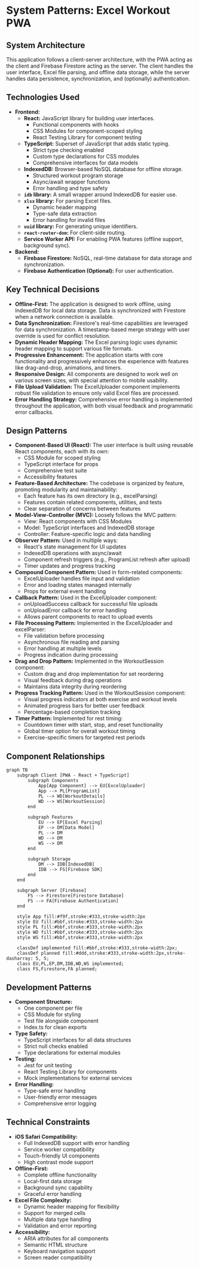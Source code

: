 # System Patterns: Excel Workout PWA

## System Architecture

This application follows a client-server architecture, with the PWA acting as the client and Firebase Firestore acting as the server. The client handles the user interface, Excel file parsing, and offline data storage, while the server handles data persistence, synchronization, and (optionally) authentication.

## Technologies Used

* **Frontend:**
  * **React:** JavaScript library for building user interfaces.
    * Functional components with hooks
    * CSS Modules for component-scoped styling
    * React Testing Library for component testing
  * **TypeScript:** Superset of JavaScript that adds static typing.
    * Strict type checking enabled
    * Custom type declarations for CSS modules
    * Comprehensive interfaces for data models
  * **IndexedDB:** Browser-based NoSQL database for offline storage.
    * Structured workout program storage
    * Async/await wrapper functions
    * Error handling and type safety
  * **`idb` library:** A small wrapper around IndexedDB for easier use.
  * **`xlsx` library:** For parsing Excel files.
    * Dynamic header mapping
    * Type-safe data extraction
    * Error handling for invalid files
  * **`uuid` library:** For generating unique identifiers.
  * **`react-router-dom`:** For client-side routing.
  * **Service Worker API:** For enabling PWA features (offline support, background sync).
* **Backend:**
  * **Firebase Firestore:** NoSQL, real-time database for data storage and synchronization.
  * **Firebase Authentication (Optional):** For user authentication.

## Key Technical Decisions

* **Offline-First:** The application is designed to work offline, using IndexedDB for local data storage. Data is synchronized with Firestore when a network connection is available.
* **Data Synchronization:** Firestore's real-time capabilities are leveraged for data synchronization. A timestamp-based merge strategy with user override is used for conflict resolution.
* **Dynamic Header Mapping:** The Excel parsing logic uses dynamic header mapping to support various file formats.
* **Progressive Enhancement:** The application starts with core functionality and progressively enhances the experience with features like drag-and-drop, animations, and timers.
* **Responsive Design:** All components are designed to work well on various screen sizes, with special attention to mobile usability.
* **File Upload Validation:** The ExcelUploader component implements robust file validation to ensure only valid Excel files are processed.
* **Error Handling Strategy:** Comprehensive error handling is implemented throughout the application, with both visual feedback and programmatic error callbacks.

## Design Patterns

* **Component-Based UI (React):** The user interface is built using reusable React components, each with its own:
  * CSS Module for scoped styling
  * TypeScript interface for props
  * Comprehensive test suite
  * Accessibility features
* **Feature-Based Architecture:** The codebase is organized by feature, promoting modularity and maintainability:
  * Each feature has its own directory (e.g., excelParsing)
  * Features contain related components, utilities, and tests
  * Clear separation of concerns between features
* **Model-View-Controller (MVC):** Loosely follows the MVC pattern:
  * View: React components with CSS Modules
  * Model: TypeScript interfaces and IndexedDB storage
  * Controller: Feature-specific logic and data handling
* **Observer Pattern:** Used in multiple ways:
  * React's state management for UI updates
  * IndexedDB operations with async/await
  * Component refresh triggers (e.g., ProgramList refresh after upload)
  * Timer updates and progress tracking
* **Compound Component Pattern:** Used in form-related components:
  * ExcelUploader handles file input and validation
  * Error and loading states managed internally
  * Props for external event handling
* **Callback Pattern:** Used in the ExcelUploader component:
  * onUploadSuccess callback for successful file uploads
  * onUploadError callback for error handling
  * Allows parent components to react to upload events
* **File Processing Pattern:** Implemented in the ExcelUploader and excelParser:
  * File validation before processing
  * Asynchronous file reading and parsing
  * Error handling at multiple levels
  * Progress indication during processing
* **Drag and Drop Pattern:** Implemented in the WorkoutSession component:
  * Custom drag and drop implementation for set reordering
  * Visual feedback during drag operations
  * Maintains data integrity during reordering
* **Progress Tracking Pattern:** Used in the WorkoutSession component:
  * Visual progress indicators at both exercise and workout levels
  * Animated progress bars for better user feedback
  * Percentage-based completion tracking
* **Timer Pattern:** Implemented for rest timing:
  * Countdown timer with start, stop, and reset functionality
  * Global timer option for overall workout timing
  * Exercise-specific timers for targeted rest periods

## Component Relationships

```mermaid
graph TB
    subgraph Client [PWA - React + TypeScript]
        subgraph Components
            App[App Component] --> EU[ExcelUploader]
            App --> PL[ProgramList]
            PL --> WD[WorkoutDetails]
            WD --> WS[WorkoutSession]
        end
        
        subgraph Features
            EU --> EP[Excel Parsing]
            EP --> DM[Data Model]
            PL --> DM
            WD --> DM
            WS --> DM
        end
        
        subgraph Storage
            DM --> IDB[IndexedDB]
            IDB --> FS[Firebase SDK]
        end
    end
    
    subgraph Server [Firebase]
        FS --> Firestore[Firestore Database]
        FS --> FA[Firebase Authentication]
    end

    style App fill:#f9f,stroke:#333,stroke-width:2px
    style EU fill:#bbf,stroke:#333,stroke-width:2px
    style PL fill:#bbf,stroke:#333,stroke-width:2px
    style WD fill:#bbf,stroke:#333,stroke-width:2px
    style WS fill:#bbf,stroke:#333,stroke-width:2px
    
    classDef implemented fill:#bbf,stroke:#333,stroke-width:2px;
    classDef planned fill:#ddd,stroke:#333,stroke-width:2px,stroke-dasharray: 5, 5;
    class EU,PL,EP,DM,IDB,WD,WS implemented;
    class FS,Firestore,FA planned;
```

## Development Patterns

* **Component Structure:**
  * One component per file
  * CSS Module for styling
  * Test file alongside component
  * Index.ts for clean exports
* **Type Safety:**
  * TypeScript interfaces for all data structures
  * Strict null checks enabled
  * Type declarations for external modules
* **Testing:**
  * Jest for unit testing
  * React Testing Library for components
  * Mock implementations for external services
* **Error Handling:**
  * Type-safe error handling
  * User-friendly error messages
  * Comprehensive error logging

## Technical Constraints

* **iOS Safari Compatibility:**
  * Full IndexedDB support with error handling
  * Service worker compatibility
  * Touch-friendly UI components
  * High contrast mode support
* **Offline-First:**
  * Complete offline functionality
  * Local-first data storage
  * Background sync capability
  * Graceful error handling
* **Excel File Complexity:**
  * Dynamic header mapping for flexibility
  * Support for merged cells
  * Multiple data type handling
  * Validation and error reporting
* **Accessibility:**
  * ARIA attributes for all components
  * Semantic HTML structure
  * Keyboard navigation support
  * Screen reader compatibility
